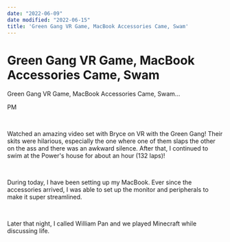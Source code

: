 ```yaml
---
date: "2022-06-09"
date modified: "2022-06-15"
title: 'Green Gang VR Game, MacBook Accessories Came, Swam'
---
```


# Green Gang VR Game, MacBook Accessories Came, Swam
Green Gang VR Game, MacBook Accessories Came, Swam…

PM

 

Watched an amazing video set with Bryce on VR with the Green Gang! Their skits were hilarious, especially the one where one of them slaps the other on the ass and there was an awkward silence. After that, I continued to swim at the Power's house for about an hour (132 laps)!

 

During today, I have been setting up my MacBook. Ever since the accessories arrived, I was able to set up the monitor and peripherals to make it super streamlined.

 

Later that night, I called William Pan and we played Minecraft while discussing life.
